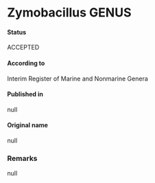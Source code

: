 Zymobacillus GENUS
=======

#### Status
ACCEPTED

#### According to
Interim Register of Marine and Nonmarine Genera

#### Published in
null

#### Original name
null

### Remarks
null